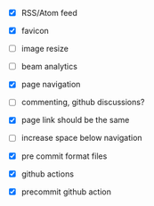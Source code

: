 - [x] RSS/Atom feed
- [x] favicon
- [ ] image resize
- [ ] beam analytics
- [x] page navigation
- [ ] commenting, github discussions?
- [x] page link should be the same
- [ ] increase space below navigation

- [x] pre commit format files
- [x] github actions
- [x] precommit github action
